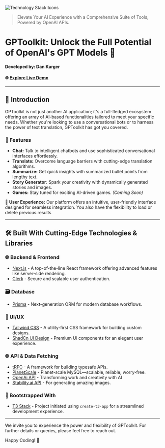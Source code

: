 ![Technology Stack Icons](https://skillicons.dev/icons?i=next,react,html,css,prisma,trpc,)

> Elevate Your AI Experience with a Comprehensive Suite of Tools, Powered by OpenAI APIs.

# GPToolkit: Unlock the Full Potential of OpenAI's GPT Models 🚀

#### Developed by: Dan Karger

#### 🌐 [Explore Live Demo](https://tool-kit-dev.vercel.app)

---

## 📌 Introduction

GPToolkit is not just another AI application; it's a full-fledged ecosystem offering an array of AI-based functionalities tailored to meet your specific needs. Whether you're looking to use a conversational bots or to harness the power of text translation, GPToolkit has got you covered. 

### 🌟 Features

- **Chat:** Talk to intelligent chatbots and use sophisticated conversational interfaces effortlessly.
- **Translate:** Overcome language barriers with cutting-edge translation algorithms.
- **Summarize:** Get quick insights with summarized bullet points from lengthy text.
- **Story Generator:** Spark your creativity with dynamically generated stories and images.
- **Games:** Stay tuned for exciting AI-driven games. _(Coming Soon)_

🌈 **User Experience:** Our platform offers an intuitive, user-friendly interface designed for seamless integration. You also have the flexibility to load or delete previous results.

---

## 🛠️ Built With Cutting-Edge Technologies & Libraries

### 🌐 Backend & Frontend

- [Next.js](https://nextjs.org) - A top-of-the-line React framework offering advanced features like server-side rendering.
- [Clerk](https://clerk.com/) - Secure and scalable user authentication.

### 🗃 Database 

- [Prisma](https://prisma.io) - Next-generation ORM for modern database workflows.
  
### 🎨 UI/UX

- [Tailwind CSS](https://tailwindcss.com) - A utility-first CSS framework for building custom designs.
- [ShadCn UI Design](https://ui.shadcn.com/) - Premium UI components for an elegant user experience.

### 🌐 API & Data Fetching

- [tRPC](https://trpc.io) - A framework for building typesafe APIs.
- [PlanetScale](https://planetscale.com/) - Planet-scale MySQL—scalable, reliable, worry-free.
- [OpenAi API](https://openai.com/blog/openai-api) - Transforming work and creativity with AI
- [Stability.ai API](https://platform.stability.ai/docs/api-reference) - For generating amazing images.

### 🚀 Bootstrapped With

- [T3 Stack](https://create.t3.gg/) - Project initiated using `create-t3-app` for a streamlined development experience.

---

We invite you to experience the power and flexibility of GPToolkit. For further details or queries, please feel free to reach out. 

Happy Coding! 🎉
